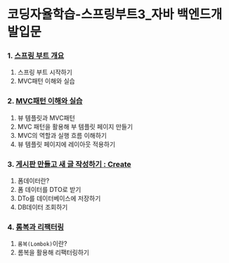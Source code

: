 # 코딩자율학습-스프링부트3_자바 백엔드개발입문

### 1. [스프링 부트 개요](1.%20스프링%20부트%20개요.md)
     
   1. 스프링 부트 시작하기
   1. MVC패턴 이해와 실습
### 2. [MVC패턴 이해와 실습](2.%20MVC패턴_이해와_실습.md)

   1. 뷰 템플릿과 MVC패턴
   1. MVC 패턴을 활용해 부 템플릿 페이지 만들기
   1. MVC의 역할과 실행 흐름 이해하기
   1. 뷰 템플릿 페이지에 레이아웃 적용하기
   
### 3. [게시판 만들고 새 글 작성하기 : Create](3.게시판만들고새글작성.md)

   1. 폼데이터란?
   1. 폼 데이터를 DTO로 받기
   1. DTo를 데이터베이스에 저장하기
   1. DB데이터 조회하기

### 4. [롬복과 리팩터링](4.롬복과리팩터링.md)

   1. `롬복(Lombok)`이란?
   1. 롬복을 활용해 리팩터링하기
    
